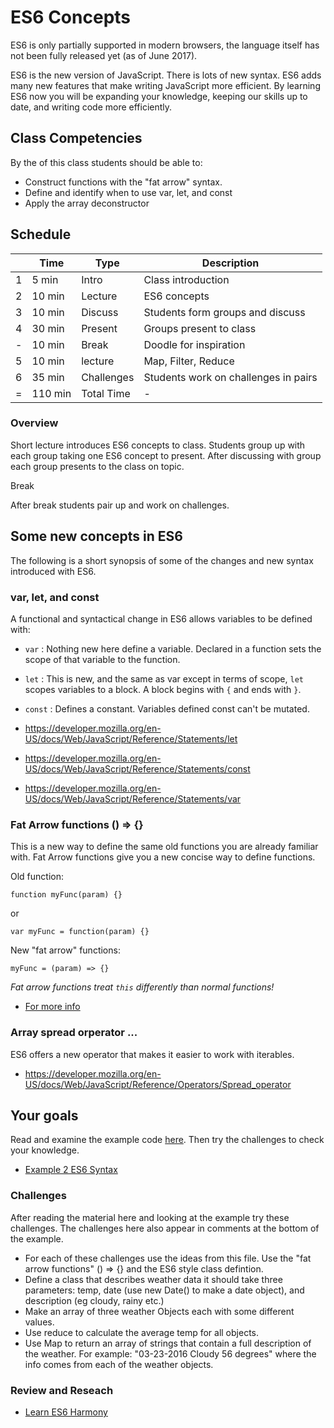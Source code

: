 # ES6 Concepts 

ES6 is only partially supported in modern browsers, the language itself has not been fully 
released yet (as of June 2017). 

ES6 is the new version of JavaScript. There is lots of new syntax. ES6 adds many new 
features that make writing JavaScript more efficient. By learning ES6 now you will be 
expanding your knowledge, keeping our skills up to date, and writing code more efficiently.

## Class Competencies

By the of this class students should be able to:

- Construct functions with the "fat arrow" syntax. 
- Define and identify when to use var, let, and const
- Apply the array deconstructor 

## Schedule 

|    | Time    | Type       | Description                          |
|----|---------|------------|--------------------------------------|
| 1  | 5 min   | Intro      | Class introduction                   |
| 2  | 10 min  | Lecture    | ES6 concepts                         |
| 3  | 10 min  | Discuss    | Students form groups and discuss     |
| 4  | 30 min  | Present    | Groups present to class              |
| -  | 10 min  | Break      | Doodle for inspiration               |
| 5  | 10 min  | lecture    | Map, Filter, Reduce                  |
| 6  | 35 min  | Challenges | Students work on challenges in pairs |
| =  | 110 min | Total Time | -                                    |

### Overview 

Short lecture introduces ES6 concepts to class. Students group up with each group
taking one ES6 concept to present. After discussing with group each group presents 
to the class on topic. 

Break

After break students pair up and work on challenges. 

## Some new concepts in ES6

The following is a short synopsis of some of the changes and new syntax introduced 
with ES6.

### var, let, and const

A functional and syntactical change in ES6 allows variables to be defined with:

- `var` : Nothing new here define a variable. Declared in a function sets the scope of that variable to the function. 
- `let` : This is new, and the same as var except in terms of scope, `let` scopes variables to a block. A block begins with `{` and ends with `}`. 
- `const` : Defines a constant. Variables defined const can't be mutated. 

- https://developer.mozilla.org/en-US/docs/Web/JavaScript/Reference/Statements/let
- https://developer.mozilla.org/en-US/docs/Web/JavaScript/Reference/Statements/const
- https://developer.mozilla.org/en-US/docs/Web/JavaScript/Reference/Statements/var

### Fat Arrow functions () => {}

This is a new way to define the same old functions you are already familiar with. 
Fat Arrow functions give you a new concise way to define functions. 

Old function: 

```
function myFunc(param) {}
```

or 

```
var myFunc = function(param) {}
```

New "fat arrow" functions: 

```
myFunc = (param) => {}
```

*Fat arrow functions treat `this` differently than normal functions!*

- [For more info](http://exploringjs.com/es6/ch_arrow-functions.html#sec_traditional-functions-bad-non-methods)

### Array spread orperator ...

ES6 offers a new operator that makes it easier to work with iterables. 

- https://developer.mozilla.org/en-US/docs/Web/JavaScript/Reference/Operators/Spread_operator

## Your goals

Read and examine the example code [here](./index.html). Then try the challenges to check your knowledge. 

- [Example 2 ES6 Syntax](./index.html)

### Challenges 

After reading the material here and looking at the example try these challenges. The challenges
here also appear in comments at the bottom of the example. 

- For each of these challenges use the ideas from this file. Use the "fat arrow functions" 
() => {} and the ES6 style class defintion.
- Define a class that describes weather data it should take three parameters:
temp, date (use new Date() to make a date object), and description (eg cloudy, rainy etc.)
- Make an array of three weather Objects each with some different values. 
- Use reduce to calculate the average temp for all objects. 
- Use Map to return an array of strings that contain a full description of the weather. 
For example: "03-23-2016 Cloudy 56 degrees" where the info comes from each of the weather objects. 

### Review and Reseach

- [Learn ES6 Harmony](http://learnharmony.org/#/?_k=1udm62)

